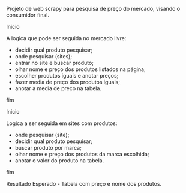 Projeto de web scrapy para pesquisa de preço do mercado,
visando o consumidor final.

Inicio 

A logica que pode ser seguida no mercado livre:
- decidir qual produto pesquisar;
- onde pesquisar (sites);
- entrar no site e buscar produto;
- olhar nome e preço dos produtos listados na página;
- escolher produtos iguais e anotar preços;
- fazer media de preço dos produtos iguais;
- anotar a media de preço na tabela.

fim 

Inicio

Logica a ser seguida em sites com produtos:
- onde pesquisar (site);
- decidir qual produto pesquisar;
- buscar produto por marca;
- olhar nome e preço dos produtos da marca escolhida;
- anotar o valor do produto na tabela.

fim

Resultado Esperado - Tabela com preço e nome dos produtos.